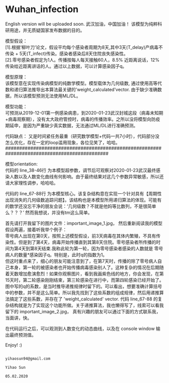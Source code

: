 # Wuhan_infection
English version will be uploaded soon.
武汉加油，中国加油！
该模型为纯粹科研用途，并无质疑国家发布数据的目的。

模型假设：  
[1].根据‘柳叶刀’论文，假设平均每个感染者周期为8天,其中3天(T_delay)产病毒不传染 + 5天(T_infect)传染。感染者感染后8天住院丧失感染性。  
[2].零号感染者假定为1人。传播按每人每天接触60人，8.5% 近距离说话，12%传染给近距离讲话的人。通过以上数据，可以计算感染因子q。
  
模型原理：  
该模型意在实现传染病模型的纯数学模型。模型载体为几何级数, 通过使用高等代数和递归算法推导出本算法最关键的'weight_calculated'vector. 由于缺少准确数据，所以该模型预测无法使用ML/DL。
  
模型功能：  
可预测从2019-12-01第一例感染病患，到2020-01-23武汉封城这段（病毒未知期+病毒观察期），没有太大政府管控时，病毒的传播效率。之所以没将模型向防疫期延申，是因为严重缺少真实数据，无法通过ML/DL进行准确预测。
    
代码缺点：
又是时间紧任务最重（研究数学模型+代码一共7小时），代码部分没怎么优化，存在一定的loop滥用现象，各位见笑了，哈哈。
#############################################################################################
  
模型orientation:  
代码的 line_38-46行 为本模型超参数，调节后可观察对2020-01-23武汉最终感染人数以及人数变化曲线有何影响。由于最终结果对这几个参数异常敏感，所以还请大家理性调参，哈哈哈。
  
代码的 line_67-88行 为本模型核心。该复杂结构意在实现一个针对具有【周期性出现消失的几何级数追踪问题】。该结构也是本模型所用递归算法的体现。可能有的数学还没忘干净的朋友会说：‘几何级数？不就是他妈等比数列，不是很简单么？？？’ 然而我想说，并没有tm这么简单。

首先请打开我留下的图片文件：important_image_1.jpg， 然后重新阅读我的模型假设两遍，接着听我举个例子：  
零号病人出现在第0天，按照上述模型假设，前3天病毒在其体内繁殖，不具有传染性。但是到了第4天，病毒开始传播直到其第8天住院。零号感染者所传播的时间为第4天到第8天结束.我称此轮为第一轮，因为零号感染者感染的人数就是 零号病人的数量*感染因子q。特别是，此时q的指数为1。  
但这时重点来了，细心的朋友可能注意到了，在第7天时，传播的除了零号病人自己本身，第一轮的被感染者也开始传播病毒感染别人了。这种复杂的情况在后期随着天数增加愈演愈烈！如果你观察图片，看到我画紫色线的地方，你会发现，在第15天时，第二轮感染刚刚结束，第三轮感染在进行中，而第四轮感染已经开始了。图中写的q的系数，是当时推导递推规律时留下的。可以看出，想要准确计算括号中的参数，并不是这么简单。所以我先找到了这些系数的组成规律，然后用递推算法搞定了这些系数，并存在了 'weight_calculated' vector. 代码 line_67-88 的复杂结构就是为了实现这个功能所做。关于递推算法，我也懒得写了，线索可以看我留下的 important_image_2.jpg， 真有兴趣的朋友可以通过下面的方式联系我，当面讲，快。

在代码运行之后，可以观测到人数变化的动态曲线，以及在 console window 输出最终预测值。

Enjoy! :)


                                                                                                         yihaosun94@gmail.com
                                                                                                                    Yihao Sun
                                                                                                                   05.02.2020
